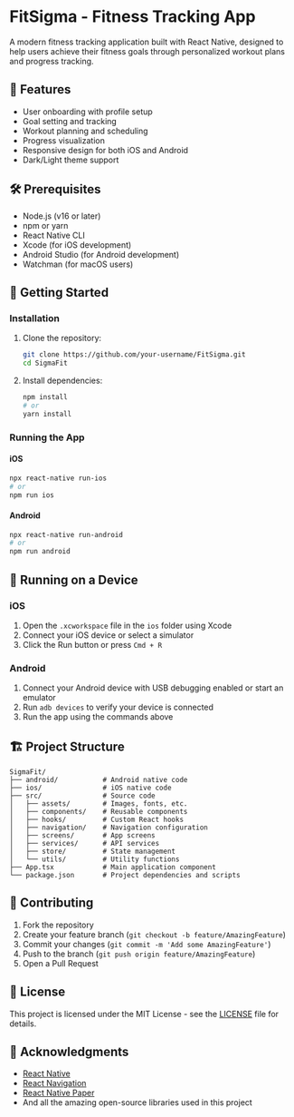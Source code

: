 # FitSigma - Fitness Tracking App

A modern fitness tracking application built with React Native, designed to help users achieve their fitness goals through personalized workout plans and progress tracking.

## 🚀 Features

- User onboarding with profile setup
- Goal setting and tracking
- Workout planning and scheduling
- Progress visualization
- Responsive design for both iOS and Android
- Dark/Light theme support

## 🛠 Prerequisites

- Node.js (v16 or later)
- npm or yarn
- React Native CLI
- Xcode (for iOS development)
- Android Studio (for Android development)
- Watchman (for macOS users)

## 🚀 Getting Started

### Installation

1. Clone the repository:
   ```bash
   git clone https://github.com/your-username/FitSigma.git
   cd SigmaFit
   ```

2. Install dependencies:
   ```bash
   npm install
   # or
   yarn install
   ```

### Running the App

#### iOS

```bash
npx react-native run-ios
# or
npm run ios
```

#### Android

```bash
npx react-native run-android
# or
npm run android
```

## 📱 Running on a Device

### iOS
1. Open the `.xcworkspace` file in the `ios` folder using Xcode
2. Connect your iOS device or select a simulator
3. Click the Run button or press `Cmd + R`

### Android
1. Connect your Android device with USB debugging enabled or start an emulator
2. Run `adb devices` to verify your device is connected
3. Run the app using the commands above

## 🏗 Project Structure

```
SigmaFit/
├── android/           # Android native code
├── ios/               # iOS native code
├── src/               # Source code
│   ├── assets/        # Images, fonts, etc.
│   ├── components/    # Reusable components
│   ├── hooks/         # Custom React hooks
│   ├── navigation/    # Navigation configuration
│   ├── screens/       # App screens
│   ├── services/      # API services
│   ├── store/         # State management
│   └── utils/         # Utility functions
├── App.tsx            # Main application component
└── package.json       # Project dependencies and scripts
```

## 🤝 Contributing

1. Fork the repository
2. Create your feature branch (`git checkout -b feature/AmazingFeature`)
3. Commit your changes (`git commit -m 'Add some AmazingFeature'`)
4. Push to the branch (`git push origin feature/AmazingFeature`)
5. Open a Pull Request

## 📄 License

This project is licensed under the MIT License - see the [LICENSE](LICENSE) file for details.

## 🙏 Acknowledgments

- [React Native](https://reactnative.dev/)
- [React Navigation](https://reactnavigation.org/)
- [React Native Paper](https://reactnativepaper.com/)
- And all the amazing open-source libraries used in this project
